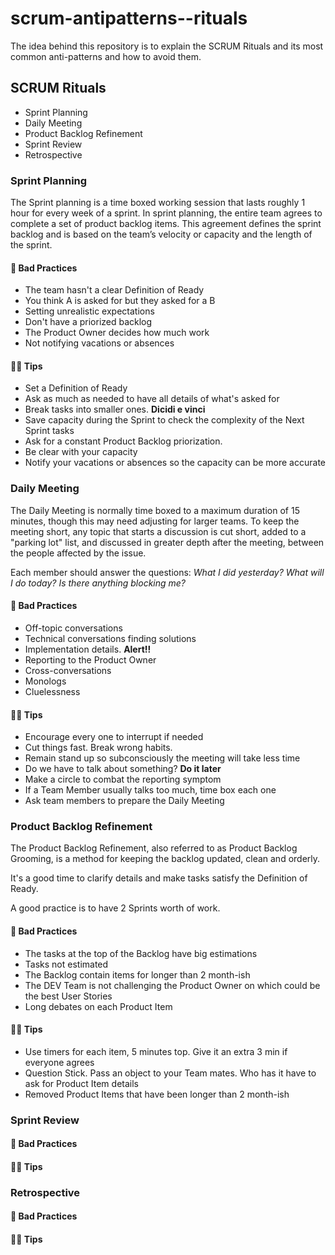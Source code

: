 # scrum-antipatterns--rituals

The idea behind this repository is to explain the SCRUM Rituals and its most common anti-patterns and how to avoid them.

## SCRUM Rituals

- Sprint Planning
- Daily Meeting
- Product Backlog Refinement
- Sprint Review
- Retrospective

### Sprint Planning

The Sprint planning is a time boxed working session that lasts roughly 1 hour for every week of a sprint. In sprint planning, the entire team agrees to complete a set of product backlog items. This agreement defines the sprint backlog and is based on the team’s velocity or capacity and the length of the sprint.

#### 🙅 Bad Practices

- The team hasn't a clear Definition of Ready
- You think A is asked for but they asked for a B
- Setting unrealistic expectations
- Don't have a priorized backlog
- The Product Owner decides how much work
- Not notifying vacations or absences

#### 👨‍🏫 Tips

- Set a Definition of Ready
- Ask as much as needed to have all details of what's asked for
- Break tasks into smaller ones. **Dicidi e vinci**
- Save capacity during the Sprint to check the complexity of the Next Sprint tasks
- Ask for a constant Product Backlog priorization.
- Be clear with your capacity
- Notify your vacations or absences so the capacity can be more accurate

### Daily Meeting

The Daily Meeting is normally time boxed to a maximum duration of 15 minutes, though this may need adjusting for larger teams. To keep the meeting short, any topic that starts a discussion is cut short, added to a "parking lot" list, and discussed in greater depth after the meeting, between the people affected by the issue.

Each member should answer the questions: _What I did yesterday? What will I do today? Is there anything blocking me?_

#### 🙅 Bad Practices

- Off-topic conversations
- Technical conversations finding solutions
- Implementation details. **Alert!!**
- Reporting to the Product Owner
- Cross-conversations
- Monologs
- Cluelessness

#### 👨‍🏫 Tips

- Encourage every one to interrupt if needed
- Cut things fast. Break wrong habits.
- Remain stand up so subconsciously the meeting will take less time
- Do we have to talk about something? **Do it later**
- Make a circle to combat the reporting symptom
- If a Team Member usually talks too much, time box each one
- Ask team members to prepare the Daily Meeting

### Product Backlog Refinement

The Product Backlog Refinement, also referred to as Product Backlog Grooming, is a method for keeping the backlog updated, clean and orderly.

It's a good time to clarify details and make tasks satisfy the Definition of Ready.

A good practice is to have 2 Sprints worth of work.

#### 🙅 Bad Practices

- The tasks at the top of the Backlog have big estimations
- Tasks not estimated
- The Backlog contain items for longer than 2 month-ish
- The DEV Team is not challenging the Product Owner on which could be the best User Stories
- Long debates on each Product Item

#### 👨‍🏫 Tips

- Use timers for each item, 5 minutes top. Give it an extra 3 min if everyone agrees
- Question Stick. Pass an object to your Team mates. Who has it have to ask for Product Item details
- Removed Product Items that have been longer than 2 month-ish

### Sprint Review

#### 🙅 Bad Practices

#### 👨‍🏫 Tips

### Retrospective

#### 🙅 Bad Practices

#### 👨‍🏫 Tips
